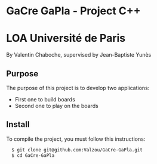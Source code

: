 # GaCre GaPla - Project C++
# LOA Université de Paris

By Valentin Chaboche, supervised by Jean-Baptiste Yunès

## Purpose
The purpose of this project is to develop two applications:
 * First one to build boards
 * Second one to play on the boards

## Install

To compile the project, you must follow this instructions:
```sh
  $ git clone git@github.com:Valzou/GaCre-GaPla.git
  $ cd GaCre-GaPla
```
